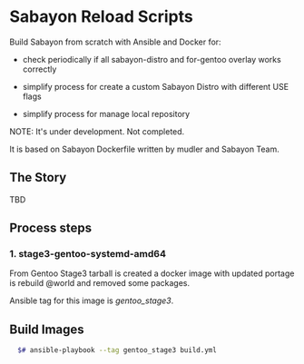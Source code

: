 # Sabayon Reload Scripts

Build Sabayon from scratch with Ansible and Docker for:

  * check periodically if all sabayon-distro and for-gentoo overlay
    works correctly

  * simplify process for create a custom Sabayon Distro with
    different USE flags

  * simplify process for manage local repository

NOTE: It's under development. Not completed.

It is based on Sabayon Dockerfile written by mudler and Sabayon Team.

## The Story

TBD

## Process steps

### 1. stage3-gentoo-systemd-amd64

From Gentoo Stage3 tarball is created a docker image with updated portage is rebuild @world and
removed some packages.

Ansible tag for this image is *gentoo_stage3*.

## Build Images

```bash
  $# ansible-playbook --tag gentoo_stage3 build.yml
```

